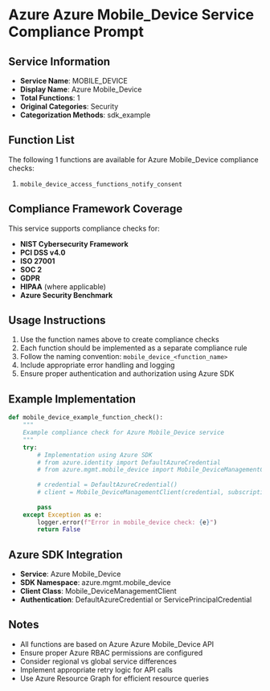 # Azure Azure Mobile_Device Service Compliance Prompt

## Service Information
- **Service Name**: MOBILE_DEVICE
- **Display Name**: Azure Mobile_Device
- **Total Functions**: 1
- **Original Categories**: Security
- **Categorization Methods**: sdk_example

## Function List
The following 1 functions are available for Azure Mobile_Device compliance checks:

1. `mobile_device_access_functions_notify_consent`


## Compliance Framework Coverage
This service supports compliance checks for:
- **NIST Cybersecurity Framework**
- **PCI DSS v4.0**
- **ISO 27001**
- **SOC 2**
- **GDPR**
- **HIPAA** (where applicable)
- **Azure Security Benchmark**

## Usage Instructions
1. Use the function names above to create compliance checks
2. Each function should be implemented as a separate compliance rule
3. Follow the naming convention: `mobile_device_<function_name>`
4. Include appropriate error handling and logging
5. Ensure proper authentication and authorization using Azure SDK

## Example Implementation
```python
def mobile_device_example_function_check():
    """
    Example compliance check for Azure Mobile_Device service
    """
    try:
        # Implementation using Azure SDK
        # from azure.identity import DefaultAzureCredential
        # from azure.mgmt.mobile_device import Mobile_DeviceManagementClient
        
        # credential = DefaultAzureCredential()
        # client = Mobile_DeviceManagementClient(credential, subscription_id)
        
        pass
    except Exception as e:
        logger.error(f"Error in mobile_device check: {e}")
        return False
```

## Azure SDK Integration
- **Service**: Azure Mobile_Device
- **SDK Namespace**: azure.mgmt.mobile_device
- **Client Class**: Mobile_DeviceManagementClient
- **Authentication**: DefaultAzureCredential or ServicePrincipalCredential

## Notes
- All functions are based on Azure Azure Mobile_Device API
- Ensure proper Azure RBAC permissions are configured
- Consider regional vs global service differences
- Implement appropriate retry logic for API calls
- Use Azure Resource Graph for efficient resource queries
